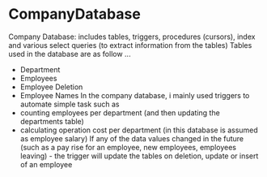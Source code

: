 # CompanyDatabase
Company Database: includes tables, triggers, procedures (cursors), index and various select queries (to extract information from the tables)
Tables used in the database are as follow ...
  - Department
  - Employees
  - Employee Deletion 
  - Employee Names 
In the company database, i mainly used triggers to automate simple task such as
  - counting employees per department (and then updating the departments table)
  - calculating operation cost per department (in this database is assumed as employee salary)
 If any of the data values changed in the future (such as a pay rise for an employee, new employees, employees leaving) - the trigger will update the tables on deletion, update or insert of an employee  
